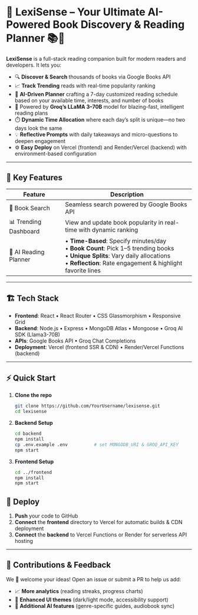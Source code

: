 # 🚀 LexiSense – Your Ultimate AI-Powered Book Discovery & Reading Planner 📚🤖

**LexiSense** is a full-stack reading companion built for modern readers and developers. It lets you:
- 🔍 **Discover & Search** thousands of books via Google Books API  
- 📈 **Track Trending** reads with real-time popularity ranking  
- 🧠 **AI-Driven Planner** crafting a 7-day customized reading schedule based on your available time, interests, and number of books
- 🤖 Powered by **Groq’s LLaMA 3–70B** model for blazing-fast, intelligent reading plans 
- ⏱️ **Dynamic Time Allocation** where each day’s split is unique—no two days look the same  
- 💡 **Reflective Prompts** with daily takeaways and micro-questions to deepen engagement  
- ⚙️ **Easy Deploy** on Vercel (frontend) and Render/Vercel (backend) with environment-based configuration  

---

## 🌟 Key Features

| Feature               | Description                                                                                                           |
|-----------------------|-----------------------------------------------------------------------------------------------------------------------|
| 🔎 Book Search        | Seamless search powered by Google Books API                                                                           |
| 📊 Trending Dashboard | View and update book popularity in real-time with dynamic ranking                                                      |
| 🤖 AI Reading Planner | • **Time-Based**: Specify minutes/day<br>• **Book Count**: Pick 1–5 trending books<br>• **Unique Splits**: Vary daily allocations<br>• **Reflection**: Rate engagement & highlight favorite lines |

---

## 🏗️ Tech Stack

- **Frontend**: React • React Router • CSS Glassmorphism • Responsive Grid  
- **Backend**: Node.js • Express • MongoDB Atlas • Mongoose • Groq AI SDK (Llama3-70B)  
- **APIs**: Google Books API • Groq Chat Completions  
- **Deployment**: Vercel (frontend SSR & CDN) • Render/Vercel Functions (backend)  

---

## ⚡ Quick Start

1. **Clone the repo**  
   ```bash
   git clone https://github.com/YourUsername/lexisense.git
   cd lexisense

2. **Backend Setup**
   ```bash
   cd backend
   npm install
   cp .env.example .env          # set MONGODB_URI & GROQ_API_KEY
   npm start

3. **Frontend Setup**
   ```bash
   cd ../frontend
   npm install
   npm start

## 🚀 Deploy

1. **Push** your code to GitHub  
2. **Connect** the **frontend** directory to Vercel for automatic builds & CDN deployment  
3. **Connect** the **backend** to Vercel Functions or Render for serverless API hosting  

---

## 💬 Contributions & Feedback

We 🎉 welcome your ideas! Open an issue or submit a PR to help us add:

- 📈 **More analytics** (reading streaks, progress charts)  
- 🎨 **Enhanced UI themes** (dark/light mode, accessibility support)  
- 🔧 **Additional AI features** (genre-specific guides, audiobook sync)  
